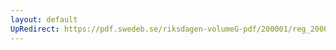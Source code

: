 ```yaml
---
layout: default
UpRedirect: https://pdf.swedeb.se/riksdagen-volumeG-pdf/200001/reg_200001/reg_200001_0367.pdf
---
```

